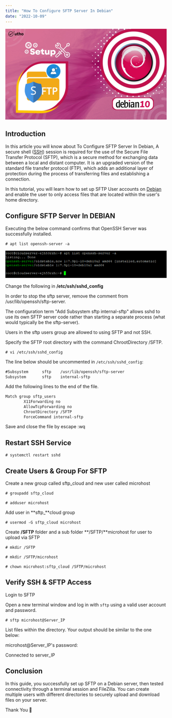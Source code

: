 ```yaml
---
title: "How To Configure SFTP Server In Debian"
date: "2022-10-09"
---
```


![How To Configure SFTP Server In Debian](images/How-To-Configure-SFTP-Server-In-DEBIAN_utho.jpg)

## Introduction

In this article you will know about To Configure SFTP Server In Debian, A secure shell ([SSH](https://en.wikipedia.org/wiki/Secure_Shell)) session is required for the use of the Secure File Transfer Protocol (SFTP), which is a secure method for exchanging data between a local and distant computer. It is an upgraded version of the standard file transfer protocol (FTP), which adds an additional layer of protection during the process of transferring files and establishing a connection.

In this tutorial, you will learn how to set up SFTP User accounts on [Debian](https://utho.com/docs/tutorial/how-to-install-php-7-4-on-debian-10/) and enable the user to only access files that are located within the user's home directory.

## Configure SFTP Server In DEBIAN

Executing the below command confirms that OpenSSH Server was successfully installed.

```
# apt list openssh-server -a
```

![Configure SFTP Server In Debian](images/image-323.png)

Change the following in **/etc/ssh/sshd\_config**

In order to stop the sftp server, remove the comment from /usr/lib/openssh/sftp-server.

The configuration term "Add Subsystem sftp internal-sftp" allows sshd to use its own SFTP server code rather than starting a separate process (what would typically be the sftp-server).

Users in the sftp users group are allowed to using SFTP and not SSH.

Specify the SFTP root directory with the command ChrootDirectory /SFTP.

```
# vi /etc/ssh/sshd_config
```

The line below should be uncommented in `/etc/ssh/sshd_config`:

```
#Subsystem      sftp    /usr/lib/openssh/sftp-server
Subsystem       sftp    internal-sftp
```

Add the following lines to the end of the file.

```
Match group sftp_users
        X11Forwarding no
        AllowTcpForwarding no
        ChrootDirectory /SFTP
        ForceCommand internal-sftp
```

Save and close the file by escape :wq

## Restart SSH Service

```
# systemctl restart sshd
```

## Create Users & Group For SFTP

Create a new group called sftp\_cloud and new user called microhost

```
# groupadd sftp_cloud
```

```
# adduser microhost
```

Add user in **sftp\_**cloud group

```
# usermod -G sftp_cloud microhost
```

Create **/SFTP** folder and a sub folder **/SFTP/**microhost for user to upload via SFTP

```
# mkdir /SFTP
```

```
# mkdir /SFTP/microhost
```

```
# chown microhost:sftp_cloud /SFTP/microhost
```

## Verify SSH & SFTP Access

Login to SFTP

Open a new terminal window and log in with `sftp` using a valid user account and password.

```
# sftp microhost@Server_IP
```

List files within the directory. Your output should be similar to the one below:

microhost@Server\_IP's password:

Connected to server\_IP

## Conclusion

In this guide, you successfully set up SFTP on a Debian server, then tested connectivity through a terminal session and FileZilla. You can create multiple users with different directories to securely upload and download files on your server.

Thank You 🙂
